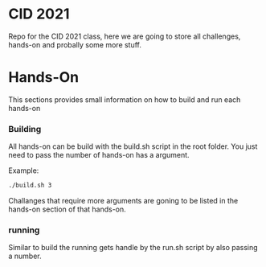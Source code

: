 # CID 2021

Repo for the CID 2021 class, here we are going to store all challenges, hands-on and probally some more stuff.

# Hands-On

This sections provides small information on how to build and run each hands-on

### Building 

All hands-on can be build with the build.sh script in the root folder. You just need to pass the number of hands-on has a argument.

Example: 

``` sh
./build.sh 3
```

Challanges that require more arguments are goning to be listed in the hands-on section of that hands-on.

### running

Similar to build the running gets handle by the run.sh script by also passing a number.
